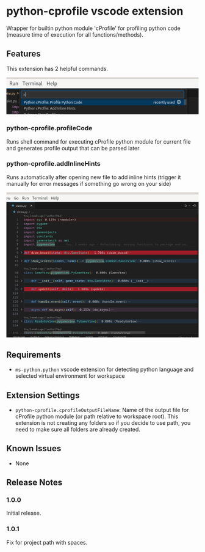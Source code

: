 # python-cprofile vscode extension

Wrapper for builtin python module 'cProfile' for profiling python code (measure time of execution for all functions/methods).  

## Features

This extension has 2 helpful commands.

![commands](images/commands.png)

### python-cprofile.profileCode
Runs shell command for executing cProfile python module for current file and generates profile output that can be parsed later
### python-cprofile.addInlineHints
Runs automatically after opening new file to add inline hints (trigger it manually for error messages if something go wrong on your side)

![inline-hints](images/inline-hints.png)

## Requirements

- `ms-python.python` vscode extension for detecting python language and selected virtual environment for workspace

## Extension Settings

* `python-cprofile.cprofileOutputFileName`: Name of the output file for cProfile python module (or path relative to workspace root). This extension is not creating any folders so if you decide to use path, you need to make sure all folders are already created.

## Known Issues

- None

## Release Notes

### 1.0.0

Initial release.

### 1.0.1

Fix for project path with spaces.